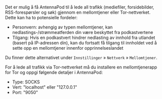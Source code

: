 Det er mulig å få AntennaPod til å lede all trafikk (mediefiler, forsidebilder, RSS-forespørsler og søk) gjennom en mellomtjener eller Tor-nettverket. Dette kan ha to potensielle fordeler:

- Personvern: avhengig av typen mellomtjener, kan nedlastings-/strømmeatferden din være beskyttet fra podkastvertene
- Tilgang: Hvis en podkastvert hindrer nedlasting av innhold fra utlandet (basert på IP-adressen din), kan du fortsatt få tilgang til innholdet ved å sette opp en mellomtjener innenfor opprinnelseslandet

Du finner dette alternativet under `Innstillinger` » `Nettverk` » `Mellomtjener`.

For å lede all trafikk via Tor-nettverket må du installere en mellomtjenerapp for Tor og oppgi følgende detaljer i AntennaPod:

- Type: SOCKS
- Vert: "localhost" eller "127.0.0.1"
- Port: "9050"
